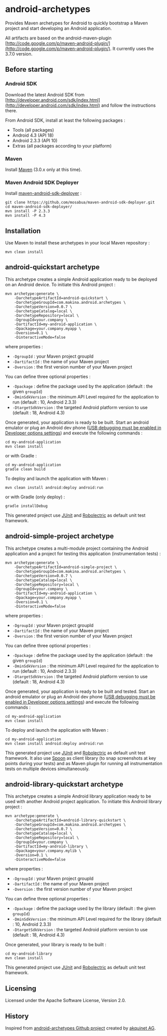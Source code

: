 # android-archetypes
Provides Maven archetypes for Android to quickly bootstrap a Maven project and start developing an Android application.

All artifacts are based on the android-maven-plugin [http://code.google.com/p/maven-android-plugin/](http://code.google.com/p/maven-android-plugin/). It currently uses the 3.7.0 version.

## Before starting

### Android SDK
Download the latest Android SDK from
[http://developer.android.com/sdk/index.html](http://developer.android.com/sdk/index.html) and follow the instructions there.

From Android SDK, install at least the following packages :

* Tools (all packages)
* Android 4.3 (API 18)
* Android 2.3.3 (API 10)
* Extras (all packages according to your platform)

### Maven
Install [Maven](http://maven.apache.org/download.cgi#Maven_3.0.5) (3.0.x only at this time).

### Maven Android SDK Deployer
Install [maven-android-sdk-deployer](https://github.com/mosabua/maven-android-sdk-deployer) :

	git clone https://github.com/mosabua/maven-android-sdk-deployer.git
	cd maven-android-sdk-deployer/
	mvn install -P 2.3.3
	mvn install -P 4.3

## Installation
Use Maven to install these archetypes in your local Maven repository :

	mvn clean install

## android-quickstart archetype
This archetype creates a simple Android application ready to be deployed on an Android device. To initiate this Android project :

	mvn archetype:generate \
		-DarchetypeArtifactId=android-quickstart \
		-DarchetypeGroupId=com.makina.android.archetypes \
		-DarchetypeVersion=0.0.7 \
		-DarchetypeCatalog=local \
		-DarchetypeRepository=local \
		-DgroupId=your.company \
		-DartifactId=my-android-application \
		-Dpackage=your.company.myapp \
		-Dversion=0.1 \
		-DinteractiveMode=false

where properties :

* `-DgroupId` : your Maven project groupId
* `-DartifactId` : the name of your Maven project
* `-Dversion` : the first version number of your Maven project

You can define three optional properties :

* `-Dpackage` : define the package used by the application (default : the given `groupId`)
* `-DminSdkVersion` : the minimum API Level required for the application to run (default : 10, Android 2.3.3)
* `-DtargetSdkVersion` : the targeted Android platform version to use (default : 18, Android 4.3)

Once generated, your application is ready to be built. Start an android emulator or plug an Android dev phone ([USB debugging must be enabled in Developer options settings](http://developer.android.com/tools/device.html#setting-up)) and execute the following commands :

	cd my-android-application
	mvn clean install

or with Gradle :

	cd my-android-application
	gradle clean build

To deploy and launch the application with Maven :

	mvn clean install android:deploy android:run

or with Gradle (only deploy) :

	gradle installDebug

This generated project use [JUnit](https://github.com/junit-team/junit) and [Robolectric](http://robolectric.org/) as default unit test framework.

## android-simple-project archetype
This archetype creates a multi-module project containing the Android application and a project for testing this application (instrumentation tests) :

	mvn archetype:generate \
		-DarchetypeArtifactId=android-simple-project \
		-DarchetypeGroupId=com.makina.android.archetypes \
		-DarchetypeVersion=0.0.7 \
		-DarchetypeCatalog=local \
		-DarchetypeRepository=local \
		-DgroupId=your.company \
		-DartifactId=my-android-application \
		-Dpackage=your.company.myapp \
		-Dversion=0.1 \
		-DinteractiveMode=false

where properties :

* `-DgroupId` : your Maven project groupId
* `-DartifactId` : the name of your Maven project
* `-Dversion` : the first version number of your Maven project

You can define three optional properties :

* `-Dpackage` : define the package used by the application (default : the given `groupId`)
* `-DminSdkVersion` : the minimum API Level required for the application to run (default : 10, Android 2.3.3)
* `-DtargetSdkVersion` : the targeted Android platform version to use (default : 18, Android 4.3)

Once generated, your application is ready to be built and tested. Start an android emulator or plug an Android dev phone ([USB debugging must be enabled in Developer options settings](http://developer.android.com/tools/device.html#setting-up)) and execute the following commands :

	cd my-android-application
	mvn clean install

To deploy and launch the application with Maven :

	cd my-android-application
	mvn clean install android:deploy android:run

This generated project use [JUnit](https://github.com/junit-team/junit) and [Robolectric](http://robolectric.org/) as default unit test framework. It also use [Spoon](http://square.github.io/spoon/) as client library (to snap screenshots at key points during your tests) and as Maven plugin for running all instrumentation tests on multiple devices simultaneously.

## android-library-quickstart archetype
This archetype creates a simple Android library application ready to be used with another Android project application. To initiate this Android library project :

	mvn archetype:generate \
		-DarchetypeArtifactId=android-library-quickstart \
		-DarchetypeGroupId=com.makina.android.archetypes \
		-DarchetypeVersion=0.0.7 \
		-DarchetypeCatalog=local \
		-DarchetypeRepository=local \
		-DgroupId=your.company \
		-DartifactId=my-android-library \
		-Dpackage=your.company.mylib \
		-Dversion=0.1 \
		-DinteractiveMode=false

where properties :

* `-DgroupId` : your Maven project groupId
* `-DartifactId` : the name of your Maven project
* `-Dversion` : the first version number of your Maven project

You can define three optional properties :

* `-Dpackage` : define the package used by the library (default : the given `groupId`)
* `-DminSdkVersion` : the minimum API Level required for the library (default : 10, Android 2.3.3)
* `-DtargetSdkVersion` : the targeted Android platform version to use (default : 18, Android 4.3)

Once generated, your library is ready to be built :

	cd my-android-library
	mvn clean install

This generated project use [JUnit](https://github.com/junit-team/junit) and [Robolectric](http://robolectric.org/) as default unit test framework.

## Licensing
Licensed under the Apache Software License, Version 2.0.

## History
Inspired from [android-archetypes Github project](https://github.com/akquinet/android-archetypes) created by [akquinet AG](http://www.akquinet.de/en.html).
